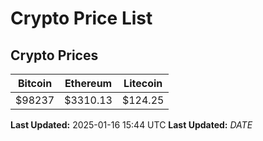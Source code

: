 # Crypto Price List

## Crypto Prices
| Bitcoin | Ethereum | Litecoin |
| ------- | -------- | -------- |
| $98237 | $3310.13 | $124.25 |
**Last Updated:** 2025-01-16 15:44 UTC
**Last Updated:** $DATE$
